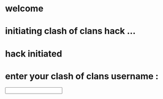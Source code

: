 # welcome
# initiating clash of clans hack ...
# hack initiated
# enter your clash of clans username :
<input type="text"/>
